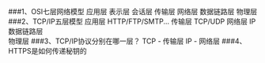 ###1、OSI七层网络模型
    应用层
    表示层
    会话层
    传输层
    网络层
    数据链路层
    物理层
###2、TCP/IP五层模型
    应用层         HTTP/FTP/SMTP...
    传输层         TCP/UDP
    网络层         IP
    数据链路层       
    物理层
###3、TCP/IP协议分别在哪一层？
    TCP - 传输层
    IP  - 网络层
###4、HTTPS是如何传递秘钥的